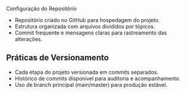 Configuração do Repositório
- Repositório criado no GitHub para hospedagem do projeto.
- Estrutura organizada com arquivos divididos por tópicos.
- Commit frequente e mensagens claras para rastreamento das alterações.

## Práticas de Versionamento
- Cada etapa do projeto versionada em commits separados.
- Histórico de commits disponível para auditoria e acompanhamento.
- Uso de branch principal (main/master) para produção estável.
